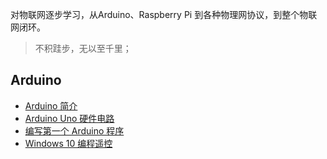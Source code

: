 对物联网逐步学习，从Arduino、Raspberry Pi 到各种物理网协议，到整个物联网闭环。

> 不积跬步，无以至千里；

## Arduino

* [Arduino 简介](http://blog.csdn.net/sdsunhui/article/details/50927959)
* [Arduino Uno 硬件电路](http://blog.csdn.net/sdsunhui/article/details/50931158)
* [编写第一个 Arduino 程序](http://blog.csdn.net/sdsunhui/article/details/50931343)
* [Windows 10 编程遥控](https://github.com/kingcean/blog-dotnet/blob/master/blog/2016/windows-yaokong-arduino.md)
